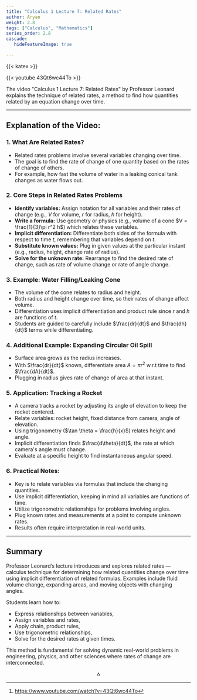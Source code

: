 ```yaml
---
title: "Calculus 1 Lecture 7: Related Rates"
author: Aryan
weight: 2.8
tags: ["Calculus", "Mathematics"]
series_order: 2.8
cascade:
   hideFeatureImage: true

---
```


{{< katex >}}

{{< youtube 43Qt6wc44To >}}

The video "Calculus 1 Lecture 7: Related Rates" by Professor Leonard explains the technique of related rates, a method to find how quantities related by an equation change over time.

***

## Explanation of the Video:

### 1. What Are Related Rates?

- Related rates problems involve several variables changing over time.
- The goal is to find the rate of change of one quantity based on the rates of change of others.
- For example, how fast the volume of water in a leaking conical tank changes as water flows out.


### 2. Core Steps in Related Rates Problems

- **Identify variables:** Assign notation for all variables and their rates of change (e.g., $V$ for volume, $r$ for radius, $h$ for height).
- **Write a formula:** Use geometry or physics (e.g., volume of a cone $V = \frac{1}{3}\pi r^2 h$) which relates these variables.
- **Implicit differentiation:** Differentiate both sides of the formula with respect to time $t$, remembering that variables depend on $t$.
- **Substitute known values:** Plug in given values at the particular instant (e.g., radius, height, change rate of radius).
- **Solve for the unknown rate:** Rearrange to find the desired rate of change, such as rate of volume change or rate of angle change.


### 3. Example: Water Filling/Leaking Cone

- The volume of the cone relates to radius and height.
- Both radius and height change over time, so their rates of change affect volume.
- Differentiation uses implicit differentiation and product rule since $r$ and $h$ are functions of $t$.
- Students are guided to carefully include $\frac{dr}{dt}$ and $\frac{dh}{dt}$ terms while differentiating.


### 4. Additional Example: Expanding Circular Oil Spill

- Surface area grows as the radius increases.
- With $\frac{dr}{dt}$ known, differentiate area $A = \pi r^2$ w.r.t time to find $\frac{dA}{dt}$.
- Plugging in radius gives rate of change of area at that instant.


### 5. Application: Tracking a Rocket

- A camera tracks a rocket by adjusting its angle of elevation to keep the rocket centered.
- Relate variables: rocket height, fixed distance from camera, angle of elevation.
- Using trigonometry ($\tan \theta = \frac{h}{x}$) relates height and angle.
- Implicit differentiation finds $\frac{d\theta}{dt}$, the rate at which camera's angle must change.
- Evaluate at a specific height to find instantaneous angular speed.


### 6. Practical Notes:

- Key is to relate variables via formulas that include the changing quantities.
- Use implicit differentiation, keeping in mind all variables are functions of time.
- Utilize trigonometric relationships for problems involving angles.
- Plug known rates and measurements at a point to compute unknown rates.
- Results often require interpretation in real-world units.

***

## Summary

Professor Leonard’s lecture introduces and explores related rates — calculus technique for determining how related quantities change over time using implicit differentiation of related formulas. Examples include fluid volume change, expanding areas, and moving objects with changing angles.

Students learn how to:

- Express relationships between variables,
- Assign variables and rates,
- Apply chain, product rules,
- Use trigonometric relationships,
- Solve for the desired rates at given times.

This method is fundamental for solving dynamic real-world problems in engineering, physics, and other sciences where rates of change are interconnected.
<span style="display:none">[^1]</span>

<div style="text-align: center">⁂</div>

[^1]: https://www.youtube.com/watch?v=43Qt6wc44To

